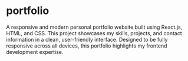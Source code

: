 # portfolio
A responsive and modern personal portfolio website built using React.js, HTML, and CSS. This project showcases my skills, projects, and contact information in a clean, user-friendly interface. Designed to be fully responsive across all devices, this portfolio highlights my frontend development expertise.
